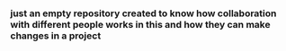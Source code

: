 ### just an empty repository created to know how collaboration with different people works in this  and how they can make changes in a project 
